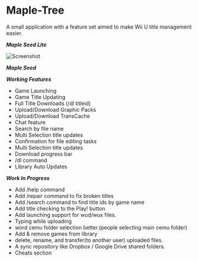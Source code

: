 # Maple-Tree

A small application with a feature set aimed to make Wii U title management easier.

***Maple Seed Lite***

![Screenshot](https://pixxy.in/aU41176.png)


***Maple Seed***

***Working Features***
- Game Launching
- Game Title Updating
- Full Title Downloads (/dl titleid)
- Upload/Download Graphic Packs
- Upload/Download TransCache
- Chat feature
- Search by file name
- Multi Selection title updates
- Confirmation for file editing tasks
- Multi Selection title updates
- Download progress bar
- /dl <titleID> command
- Library Auto Updates

***Work In Progress***
- Add /help command
- Add /repair command to fix broken titles
- Add /search command to find title ids by game name
- Add title checking to the Play! button
- Add launching support for wud/wux files.
- Typing while uploading
- word cemu folder selection better.(people selecting main cemu folder)
- Add & remove games from library
- delete, rename, and transfer(to another user) uploaded files.
- A sync repository like Dropbox / Google Drive shared folders.
- Cheats section
